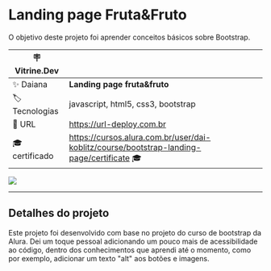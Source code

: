 # Landing page Fruta&Fruto

O objetivo deste projeto foi aprender conceitos básicos sobre Bootstrap.

| :placard: Vitrine.Dev |     |
| -------------  | --- |
| :sparkles: Daiana        | **Landing page fruta&fruto**
| :label: Tecnologias | javascript, html5, css3, bootstrap
| :rocket: URL         | https://url-deploy.com.br
| :mortar_board: certificado     | https://cursos.alura.com.br/user/dai-koblitz/course/bootstrap-landing-page/certificate 🎓

<!-- Inserir imagem com a #vitrinedev ao final do link -->
![](https://via.placeholder.com/1200x500.png?text=imagem+lindona+do+meu+projeto#vitrinedev)

---

## Detalhes do projeto

Este projeto foi desenvolvido com base no projeto do curso de bootstrap da Alura. Dei um toque pessoal adicionando um pouco mais de acessibilidade ao código, dentro dos conhecimentos que aprendi até o momento, como por exemplo, adicionar um texto "alt" aos botões e imagens.
